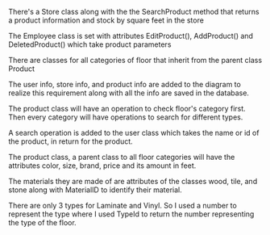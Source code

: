 There's a Store class along with the the SearchProduct method that returns a product information and stock by square feet in the store

The Employee class is set with attributes EditProduct(), AddProduct() and DeletedProduct() which take product parameters

There are classes for all categories of floor that inherit from the parent class Product

The user info, store info, and product info are added to the diagram to realize this requirement along with all the info are saved in the database.

The product class will have an operation to check floor's category first. Then every category will have operations to search for different types. 

A search operation is added to the user class which takes the name or id of the product, in return for the product.

The product class, a parent class to all floor categories will have the attributes color, size, brand, price and its amount in feet.

The materials they are made of are attributes of the classes wood, tile, and stone along with MaterialID to identify their material.

There are only 3 types for Laminate and Vinyl. So I used a number to represent the type where I used TypeId to return the number representing the type of the floor.
